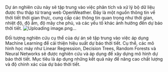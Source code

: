 
Dự án nghiên cứu này sẽ tập trung vào việc phân tích và xử lý bộ dữ liệu được thu thập từ trang web OpenWeather. Đây là một nguồn thông tin về thời tiết thời gian thực, cung cấp các thông tin quan trọng như thời gian, nhiệt độ, độ ẩm, độ mây che phủ, và các yếu tố khác ảnh hưởng đến dự báo thời tiết.
![Uploading image.png…]()


Đối tượng nghiên cứu cụ thể của dự án sẽ tập trung vào việc áp dụng Machine Learning để cải thiện hiệu suất dự báo thời tiết. Cụ thể, các mô hình học máy như Linear Regression, Decision Trees, Random Forests và Neural Networks sẽ được nghiên cứu và áp dụng để xây dựng mô hình dự báo thời tiết. Mục tiêu là áp dụng những kết quả này để nâng cao chất lượng và độ chính xác của dự báo thời tiết.
